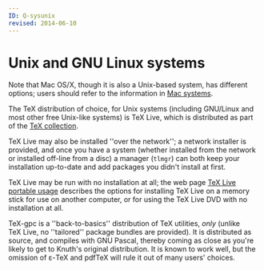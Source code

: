 ```yaml
---
ID: Q-sysunix
revised: 2014-06-10
---
```

# Unix and GNU Linux systems

  Note that Mac OS/X, though it is also a Unix-based system, has
  different options; users should refer to the information in
  [Mac systems](./FAQ-sysmac.html).

The TeX distribution of choice, for Unix systems (including
GNU/Linux and most other free Unix-like systems) is TeX&nbsp;Live,
which is distributed as part of the [TeX collection](./FAQ-CD.html).

TeX&nbsp;Live may also be installed ''over the network''; a network
installer is provided, and once you have a system (whether installed
from the network or installed off-line from a disc) a manager
(`tlmgr`) can both keep your installation up-to-date and add
packages you didn't install at first.

TeX&nbsp;Live may be run with no installation at all; the web page 
[TeX&nbsp;Live portable usage](http://www.tug.org/texlive/portable.html)
describes the options for installing TeX&nbsp;Live on a memory stick for
use on another computer, or for using the TeX&nbsp;Live DVD with
no installation at all.

TeX-gpc is a ''back-to-basics'' distribution of TeX utilities,
_only_ (unlike TeX&nbsp;Live, no ''tailored'' package bundles are
provided).  It is distributed as source, and compiles with GNU
Pascal, thereby coming as close as you're likely to get to Knuth's original
distribution.  It is known to work well, but the omission of &epsilon;-TeX
and pdfTeX will rule it out of many users' choices.

